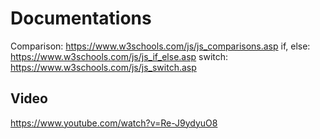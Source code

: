 # Documentations #
Comparison: https://www.w3schools.com/js/js_comparisons.asp
if, else: https://www.w3schools.com/js/js_if_else.asp
switch: https://www.w3schools.com/js/js_switch.asp

## Video ##
https://www.youtube.com/watch?v=Re-J9ydyuO8

